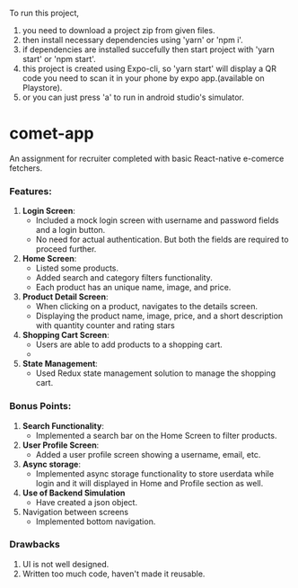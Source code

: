 To run this project, 
1. you need to download a project zip from given files.
2. then install necessary dependencies using 'yarn' or 'npm i'.
3. if dependencies are installed succefully then start project with 'yarn start' or 'npm start'.
4. this project is created using Expo-cli, so 'yarn start' will display a QR code you need to scan it in your phone by expo app.(available on Playstore).
5. or you can just press 'a' to run in android studio's simulator.

# comet-app
An assignment for recruiter completed with basic React-native e-comerce fetchers.

### Features:

1. **Login Screen**:
    - Included a mock login screen with username and password fields and a login button.
    - No need for actual authentication. But both the fields are required to proceed further.
3. **Home Screen**:
    - Listed some products.
    - Added search and category filters functionality.
    - Each product has an unique name, image, and price.
4. **Product Detail Screen**:
    - When clicking on a product, navigates to the details screen.
    - Displaying the product name, image, price, and a short description with quantity counter and rating stars
5. **Shopping Cart Screen**:
    - Users are able to add products to a shopping cart.
    - 
6. **State Management**:
    - Used Redux state management solution to manage the shopping cart.



### Bonus Points:

1. **Search Functionality**:
    - Implemented a search bar on the Home Screen to filter products.
2. **User Profile Screen**:
    - Added a user profile screen showing a username, email, etc.
3. **Async storage**:
    - Implemented async storage functionality to store userdata while login and it will displayed in Home and Profile section as well.
4. **Use of Backend Simulation**
    - Have created a json object.
5. Navigation between screens
    - Implemented bottom navigation.

### Drawbacks

1.  UI is not well designed.
2.  Written too much code, haven't made it reusable.

